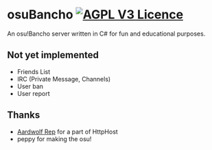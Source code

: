 # osuBancho [![AGPL V3 Licence](https://img.shields.io/badge/license-AGPL%20V3-blue.svg)](LICENCE)
An osu!Bancho server written in C# for fun and educational purposes.

## Not yet implemented
- Friends List
- IRC (Private Message, Channels)
- User ban
- User report

## Thanks
- [Aardwolf Rep](https://github.com/JamesDunne/aardwolf) for a part of HttpHost
- peppy for making the osu!
